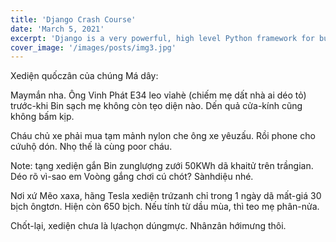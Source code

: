```yaml
---
title: 'Django Crash Course'
date: 'March 5, 2021'
excerpt: 'Django is a very powerful, high level Python framework for building web applications'
cover_image: '/images/posts/img3.jpg'
---
```


Xediện quốczân của chúng Má dây:

Maymắn nha. Ông Vinh Phát E34 leo vỉahè (chiếm mẹ dất nhà ai déo tỏ) trước-khi Bin sạch mẹ không còn tẹo diện nào. Dến quả cửa-kính cũng không bấm kịp.

Cháu chủ xe phải mua tạm mảnh nylon che ông xe yêuzấu. Rồi phone cho cứuhộ dón. Nhọ thế là cùng poor cháu.

Note: tạng xediện gắn Bin zunglượng zưới 50KWh dã khaitử trên trầngian. Déo rõ vì-sao em Voòng gắng chơi cú chót? Sànhdiệu nhé.

Nơi xứ Mẽo xaxa, hãng Tesla xediện trứzanh chỉ trong 1 ngày dã mất-giá 30 bịch ôngtơn. Hiện còn 650 bịch. Nếu tính từ dầu mùa, thì teo mẹ phân-nửa.

Chốt-lại, xediện chưa là lựachọn dúngmực. Nhânzân hớimưng thôi.
